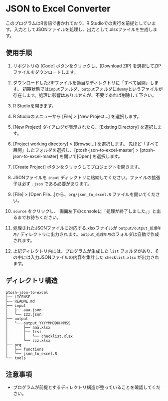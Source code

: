 # JSON to Excel Converter

このプログラムはR言語で書かれており、R Studioでの実行を前提としています。入力としてJSONファイルを処理し、出力として.xlsxファイルを生成します。

## 使用手順
1. リポジトリの [Code] ボタンをクリックし、[Download ZIP] を選択してZIPファイルをダウンロードします。

2. ダウンロードしたZIPファイルを適当なディレクトリに「すべて展開」します。 初期状態では`input`フォルダ、`output`フォルダに`dummy`というファイルが存在します。処理に影響はありませんが、不要であれば削除して下さい。

1. R Studioを開きます。

2. R Studioのメニューから [File] > [New Project...] を選択します。

3. [New Project] ダイアログが表示されたら、[Existing Directory] を選択します。

4. [Project working directory] > [Browse...] を選択します。 先ほど「すべて展開」したフォルダを選択し、[ptosh-json-to-excel-master] > [ptosh-json-to-excel-master] を開いて[Open] を選択します。

6. [Create Project] ボタンをクリックしてプロジェクトを開きます。

1. JSONファイルを `input` ディレクトリに格納してください。ファイルの拡張子は必ず `.json` である必要があります。 

2. [File] > [Open File...]から、`prg/json_to_excel.R` ファイルを開いてください。
   
4. `source` をクリックし、 画面左下のconsoleに「処理が終了しました。」と出るまでお待ちください。

5. 処理されたJSONファイルに対応する.xlsxファイルが `output/output_処理年月/` ディレクトリに出力されます。`output_処理年月`のフォルダは自動で作成されます。

7. 上記ディレクトリ内には、プログラムが生成した `list` フォルダがあり、その中には入力JSONファイルの内容を集計した `checklist.xlsx` が出力されます。

## ディレクトリ構造
```
ptosh-json-to-excel
├── LICENSE
├── README.md
├── input
│   ├── aaa.json
│   └── zzz.json
├── output
│   └── output_YYYYMMDDHHMMSS
│       ├── aaa.xlsx
│       ├── list
│       │   └── checklist.xlsx
│       └── zzz.xlsx
├── prg
│   ├── functions
│   └── json_to_excel.R
└── tools
```

## 注意事項

- プログラムが前提とするディレクトリ構造が整っていることを確認してください。

